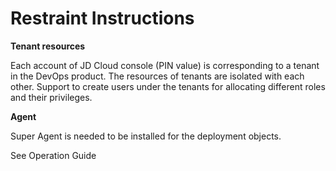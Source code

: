 # Restraint Instructions

**Tenant resources**

Each account of JD Cloud console (PIN value) is corresponding to a tenant in the DevOps product. The resources of tenants are isolated with each other. Support to create users under the tenants for allocating different roles and their privileges.

**Agent**

Super Agent is needed to be installed for the deployment objects.  

See Operation Guide
